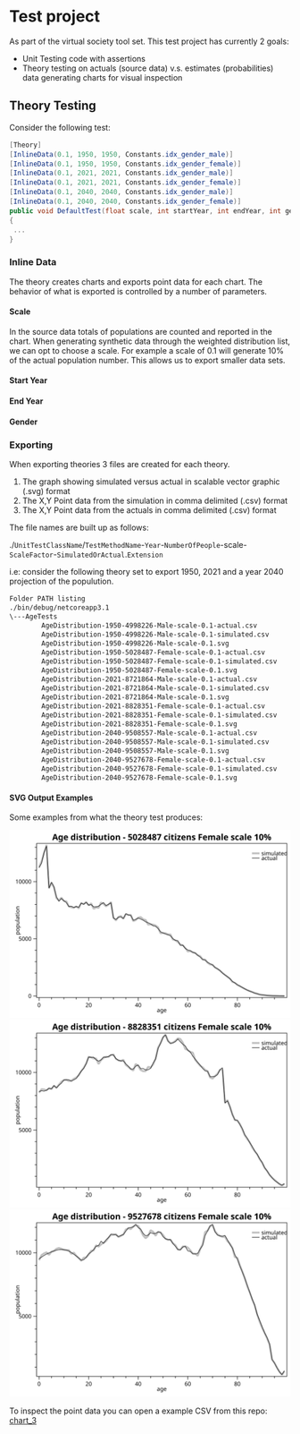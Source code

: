 ﻿# Test project

As part of the virtual society tool set. This test project has currently 2 goals:

* Unit Testing code with assertions
* Theory testing on actuals (source data) v.s. estimates (probabilities) data generating charts for visual inspection

## Theory Testing

Consider the following test:

```csharp
[Theory]
[InlineData(0.1, 1950, 1950, Constants.idx_gender_male)]
[InlineData(0.1, 1950, 1950, Constants.idx_gender_female)]
[InlineData(0.1, 2021, 2021, Constants.idx_gender_male)]
[InlineData(0.1, 2021, 2021, Constants.idx_gender_female)]
[InlineData(0.1, 2040, 2040, Constants.idx_gender_male)]
[InlineData(0.1, 2040, 2040, Constants.idx_gender_female)]
public void DefaultTest(float scale, int startYear, int endYear, int gender)
{
 ...
}
```
### Inline Data

The theory creates charts and exports point data for each chart. The behavior of what is exported is controlled by a number of parameters.

#### Scale

In the source data totals of populations are counted and reported in the chart. When generating synthetic data 
through the weighted distribution list, we can opt to choose a scale. For example a scale of 0.1 will generate 
10% of the actual population number. This allows us to export smaller data sets.

#### Start Year



#### End Year
#### Gender


### Exporting

When exporting theories 3 files are created for each theory.

1. The graph showing simulated versus actual in scalable vector graphic (.svg) format
2. The X,Y Point data from the simulation in comma delimited (.csv) format
3. The X,Y Point data from the actuals in comma delimited (.csv) format

The file names are built up as follows:

./`UnitTestClassName`/`TestMethodName`-`Year`-`NumberOfPeople`-scale-`ScaleFactor`-`SimulatedOrActual`.`Extension`

i.e: consider the following theory set to export 1950, 2021 and a year 2040 projection of the populution.

```
Folder PATH listing
./bin/debug/netcoreapp3.1
\---AgeTests
        AgeDistribution-1950-4998226-Male-scale-0.1-actual.csv
        AgeDistribution-1950-4998226-Male-scale-0.1-simulated.csv
        AgeDistribution-1950-4998226-Male-scale-0.1.svg
        AgeDistribution-1950-5028487-Female-scale-0.1-actual.csv
        AgeDistribution-1950-5028487-Female-scale-0.1-simulated.csv
        AgeDistribution-1950-5028487-Female-scale-0.1.svg
        AgeDistribution-2021-8721864-Male-scale-0.1-actual.csv
        AgeDistribution-2021-8721864-Male-scale-0.1-simulated.csv
        AgeDistribution-2021-8721864-Male-scale-0.1.svg
        AgeDistribution-2021-8828351-Female-scale-0.1-actual.csv
        AgeDistribution-2021-8828351-Female-scale-0.1-simulated.csv
        AgeDistribution-2021-8828351-Female-scale-0.1.svg
        AgeDistribution-2040-9508557-Male-scale-0.1-actual.csv
        AgeDistribution-2040-9508557-Male-scale-0.1-simulated.csv
        AgeDistribution-2040-9508557-Male-scale-0.1.svg
        AgeDistribution-2040-9527678-Female-scale-0.1-actual.csv
        AgeDistribution-2040-9527678-Female-scale-0.1-simulated.csv
        AgeDistribution-2040-9527678-Female-scale-0.1.svg

```

#### SVG Output Examples

Some examples from what the theory test produces:

![chart_1](./testing/age-output-example/AgeDistribution-1950-5028487-Female-scale-0.1.svg)
![chart_2](./testing/age-output-example/AgeDistribution-2021-8828351-Female-scale-0.1.svg)
![chart_3](./testing/age-output-example/AgeDistribution-2040-9527678-Female-scale-0.1.svg)

To inspect the point data you can open a example CSV from this repo: 
[chart_3](./testing/age-output-example/)
